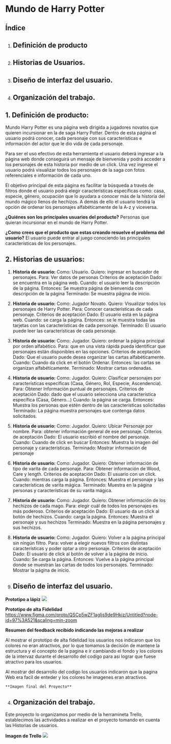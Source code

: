# Mundo de Harry Potter 
 
## Índice

1. ## Definición de producto
2. ## Historias de Usuarios.
3. ## Diseño de interfaz del usuario.
4. ## Organización del trabajo.

## 1. Definición de producto: 
Mundo Harry Potter es una página web dirigida a jugadores novatos que quieren incursionar en la de saga Harry Potter. Dentro de esta página el usuario podrá conocer,  cada personaje con sus características e información del actor que le dio vida de cada personaje.

Para ser el uso efectivo de esta herramienta el usuario deberá ingresar a la página web donde conseguirá un mensaje de bienvenida y podrá acceder a los personajes de esta historia por medio de un click. Una vez ingrese el usuario podrá visualizar todos los personajes  de la saga con fotos referenciales e información de cada uno.

El objetivo principal de esta página es facilitar la búsqueda a través de filtros donde el usuario podrá elegir  características específicas como: casa, especie,  género, ocupación que lo ayudara a conocer más de la  historia del mundo mágico llenos de hechizos. A demás de ello el usuario tendrá la opción de ordenar los personajes alfabéticamente de la A-z y viceversa.

**¿Quiénes son los principales usuarios del producto?**
Personas que quieran incursionar en el mundo de Harry Potter.

**¿Como crees que el producto que estas creando resuelve el problema del usuario?**
El usuario puede entrar al juego conociendo las principales características de los personajes.

## 2. Historias de usuarios:
1. **Historia de usuario:**
Como: Usuario. Quiero: ingresar en buscador de personajes. Para: Ver datos de personas
Criterios de aceptación
Dado: se encuentra en la página web. Cuando: el usuario leer la descripción de la página. Entonces: Se muestra página de bienvenida con descripción de la página
Terminado: 
Se muestra página de inicio.
2.  **Historia de usuario:**
Como: Jugador Novato. Quiero: Visualizar  todos los personajes de Harry Potter. Para: Conocer características de cada personaje.
Criterios de aceptación
Dado: El usuario está en la página web. Cuando: se carga la página. Entonces: se le muestra todas las tarjetas con las características de cada personaje.
Terminado: 
El usuario puede leer las características de cada personaje.
3.  **Historia de usuario:** 
Como: Jugador. Quiero: ordenar la página principal por orden alfabético. Para: que en una vista rápida pueda identificar que personajes están disponibles en las opciones.
Criterios de aceptación 
Dado: Que el usuario puede desea organizar las cartas alfabéticamente. Cuando: Cuando da click en el botón Ordenar. Entonces: las cartas se organizan alfabéticamente.
Terminado: 
Mostrar cartas ordenadas.
4.  **Historia de usuario:**
Como: Jugador. Quiero: Clasificar personajes por características específicas (Casa, Género, Rol, Especie, Ascendencia). Para: Obtener Información puntual de personajes.
Criterios de aceptación
Dado: dado que el usuario selecciona una característica específica (Casa, Género...) Cuando: la página se carga. Entonces: Muestra los personas que estén dentro de las características solicitadas
Terminado: 
La página muestra personajes que contenga datos solicitados.
5.  **Historia de usuario:**
Como: Jugador. Quiero: Ubicar Personaje por nombre. Para: obtener información general de ese personaje.
Criterios de aceptación
Dado: El usuario escribió el nombre del personaje. Cuando: Cuando de click en buscar Entonces: Muestra la imagen del personaje y características. 
Terminado: 
Mostrar información de personaje
6. **Historia de usuario:**
Como: Jugador. Quiero: Obtener información de tipo de varita de cada personaje. Para: Obtener información de Wood, Care y  length.
Criterios de aceptación
Dado: El usuario con un click. Cuando: mientras carga la página. Entonces: Muestra el personaje y las características de varita mágica.
Terminado: 
Muestra en la página personas y características de su varita mágica.   
7.  **Historia de usuario:**
Como: Jugador. Quiero: Obtener información de los hechizos de cada mago. Para: elegir cuál de todos los personajes es más poderoso.
Criterios de aceptación
Dado: El usuario da un click al botón de hechizos. Cuando: carga la página. Entonces: Muestra el personaje y sus hechizos
Terminado: 
Muestra en la página personajes y sus hechizos.  
8.  **Historia de usuario:**
Como: Jugador. Quiero: Volver a la página principal sin ningún filtro. Para: volver a elegir nuevos filtros con distintas características y poder optar a otro personaje.
Criterios de aceptación
Dado: El usuario de click al botón de volver a la página de inicio. Cuando: Se carga la página. Entonces: Vuelve a la página principal donde se muestran las cartas de todos los personajes.
Terminado: Mostrar la página de inicio.

3. ## Diseño de interfaz del usuario.

  **Prototipo a lápiz**
  <img src ="..\SCL013-DATA-LOVERS\img\Prototipo a lápiz.jps" style="max-width:100%;">

  **Prototipo de alta Fidelidad**
  <a href="https://www.figma.com/proto/QSCp5wZF1agIjs9de9Hkiz/Untitled?node-id=97%3A521&scaling=min-zoom">https://www.figma.com/proto/QSCp5wZF1agIjs9de9Hkiz/Untitled?node-id=97%3A521&scaling=min-zoom</a>

  **Resumen del feedback recibido indicando las mejoras a realizar**

  Al mostrar el prototipo de alta fidelidad los usuarios nos indicaron que los colores no eran atractivos, por lo que tomamos la decisión de mantene la estructura y el concepto de la pagina e ir cambiando el fondo y los colores de la intervaz durante el desarrollo del codigo para asi lograr que fuese atractivo para los usuarios.  

  Al mostrar del desarrollo del codigo los usuarios indicaron que la pagina Web era facil de enteder y los colores he imagenes eran atractivos.

    **Imagen final del Proyecto**



4. ## Organización del trabajo.
  Este proyecto lo organizamos por medio de la herramineta Trello, establecimos las actividades a realizar en el proyecto tomando en cuenta las Historias de usuarios.

  **Imagen de Trello** 
  <img src ="..\SCL013-DATA-LOVERS\img\Trello.jps" style="max-width:100%;">
